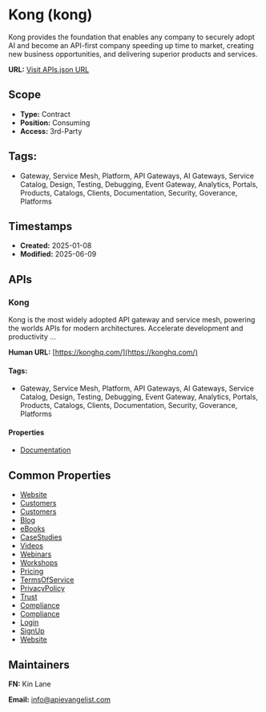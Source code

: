 # Kong (kong)
Kong provides the foundation that enables any company to securely adopt AI and become an API-first company  speeding up time to market, creating new business opportunities, and delivering superior products and services.

**URL:** [Visit APIs.json URL](https://raw.githubusercontent.com/api-evangelist/kong/refs/heads/main/apis.yml)

## Scope

- **Type:** Contract 
- **Position:** Consuming 
- **Access:** 3rd-Party 

## Tags:

 - Gateway, Service Mesh, Platform, API Gateways, AI Gateways, Service Catalog, Design, Testing, Debugging, Event Gateway, Analytics, Portals, Products, Catalogs, Clients, Documentation, Security, Goverance, Platforms

## Timestamps

- **Created:** 2025-01-08 
- **Modified:** 2025-06-09 

## APIs

### Kong
Kong is the most widely adopted API gateway and service mesh, powering the worlds APIs for modern architectures. Accelerate development and productivity ...

**Human URL:** [https://konghq.com/](https://konghq.com/)


#### Tags:

 - Gateway, Service Mesh, Platform, API Gateways, AI Gateways, Service Catalog, Design, Testing, Debugging, Event Gateway, Analytics, Portals, Products, Catalogs, Clients, Documentation, Security, Goverance, Platforms

#### Properties

- [Documentation](https://konghq.com/)

## Common Properties

- [Website](https://konghq.com/)
- [Customers](https://konghq.com/customers)
- [Customers](https://konghq.com/customers)
- [Blog](https://konghq.com/blog)
- [eBooks](https://konghq.com/resources/e-book)
- [CaseStudies](https://konghq.com/resources/case-study)
- [Videos](https://konghq.com/resources/videos#)
- [Webinars](https://konghq.com/events/webinars)
- [Workshops](https://konghq.com/events/workshops)
- [Pricing](https://konghq.com/pricing/plans)
- [TermsOfService](https://konghq.com/legal/terms-of-use)
- [PrivacyPolicy](https://konghq.com/legal/privacy-policy)
- [Trust](https://konghq.com/compliance)
- [Compliance](https://konghq.com/compliance)
- [Compliance](https://konghq.com/compliance)
- [Login](https://signin.cloud.konghq.com/u/login?state=hKFo2SBwMlNVbGpWc1RCamFRQkNTNVpqUkRRWjBacE9OdldleqFur3VuaXZlcnNhbC1sb2dpbqN0aWTZIFBOMzZGWVhickxPS3dUV2UyazlhS3hNTXlKbENCWEhto2NpZNkgVWVjOTVoa3VRTmR0eDE4UzZvS0dsS0dJaElGNVQ0cHg)
- [SignUp](https://konghq.com/products/kong-konnect/register)
- [Website](https://konghq.com/)

## Maintainers

**FN:** Kin Lane

**Email:** info@apievangelist.com

